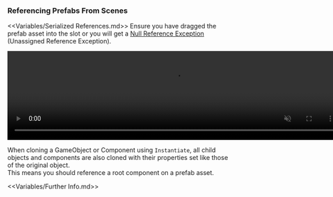 ### Referencing Prefabs From Scenes
<<Variables/Serialized References.md>>
Ensure you have dragged the prefab asset into the slot or you will get a [Null Reference Exception](../../Common%20Errors/Runtime%20Exceptions/Null%20Reference%20Exception.md) (Unassigned Reference Exception).  

<video width="750" height="200" autoplay loop muted><source type="video/webm" src="http://help.vertx.xyz/Video/prefab-references.webm"></video>

When cloning a GameObject or Component using `Instantiate`, all child objects and components are also cloned with their properties set like those of the original object.  
This means you should reference a root component on a prefab asset.  

<<Variables/Further Info.md>>